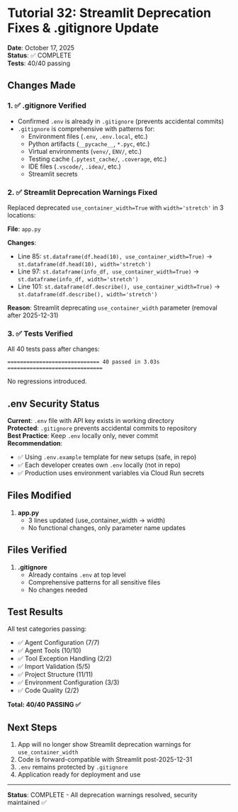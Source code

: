 # Tutorial 32: Streamlit Deprecation Fixes & .gitignore Update

**Date**: October 17, 2025  
**Status**: ✅ COMPLETE  
**Tests**: 40/40 passing  

## Changes Made

### 1. ✅ .gitignore Verified
- Confirmed `.env` is already in `.gitignore` (prevents accidental commits)
- `.gitignore` is comprehensive with patterns for:
  - Environment files (`.env`, `.env.local`, etc.)
  - Python artifacts (`__pycache__`, `*.pyc`, etc.)
  - Virtual environments (`venv/`, `ENV/`, etc.)
  - Testing cache (`.pytest_cache/`, `.coverage`, etc.)
  - IDE files (`.vscode/`, `.idea/`, etc.)
  - Streamlit secrets

### 2. ✅ Streamlit Deprecation Warnings Fixed
Replaced deprecated `use_container_width=True` with `width='stretch'` in 3 locations:

**File**: `app.py`

**Changes**:
- Line 85: `st.dataframe(df.head(10), use_container_width=True)` → `st.dataframe(df.head(10), width='stretch')`
- Line 97: `st.dataframe(info_df, use_container_width=True)` → `st.dataframe(info_df, width='stretch')`
- Line 101: `st.dataframe(df.describe(), use_container_width=True)` → `st.dataframe(df.describe(), width='stretch')`

**Reason**: Streamlit deprecating `use_container_width` parameter (removal after 2025-12-31)

### 3. ✅ Tests Verified
All 40 tests pass after changes:
```
============================= 40 passed in 3.03s ==============================
```

No regressions introduced.

## .env Security Status

**Current**: `.env` file with API key exists in working directory  
**Protected**: `.gitignore` prevents accidental commits to repository  
**Best Practice**: Keep `.env` locally only, never commit  
**Recommendation**: 
- ✅ Using `.env.example` template for new setups (safe, in repo)
- ✅ Each developer creates own `.env` locally (not in repo)
- ✅ Production uses environment variables via Cloud Run secrets

## Files Modified

1. **app.py**
   - 3 lines updated (use_container_width → width)
   - No functional changes, only parameter name updates

## Files Verified

1. **.gitignore**
   - Already contains `.env` at top level
   - Comprehensive patterns for all sensitive files
   - No changes needed

## Test Results

All test categories passing:
- ✅ Agent Configuration (7/7)
- ✅ Agent Tools (10/10)
- ✅ Tool Exception Handling (2/2)
- ✅ Import Validation (5/5)
- ✅ Project Structure (11/11)
- ✅ Environment Configuration (3/3)
- ✅ Code Quality (2/2)

**Total: 40/40 PASSING ✅**

## Next Steps

1. App will no longer show Streamlit deprecation warnings for `use_container_width`
2. Code is forward-compatible with Streamlit post-2025-12-31
3. `.env` remains protected by `.gitignore`
4. Application ready for deployment and use

---

**Status**: COMPLETE - All deprecation warnings resolved, security maintained ✅

